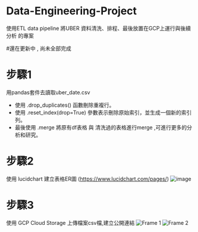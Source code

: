 # Data-Engineering-Project
 使用ETL data pipeline 將UBER 資料清洗、排程、最後放置在GCP上運行與後續分析 的專案

#還在更新中 , 尚未全部完成

# 步驟1
用pandas套件去讀取uber_date.csv
- 使用 .drop_duplicates() 函數刪除重複行。
- 使用 .reset_index(drop=True) 參數表示刪除原始索引，並生成一個新的索引列。
- 最後使用 .merge 將原有df表格 與 清洗過的表格進行merge ,可進行更多的分析和研究。

# 步驟2
使用 lucidchart  建立表格ER圖 
(https://www.lucidchart.com/pages/)
![image](https://github.com/tn00627974/Data-Engineering-Project/assets/139155210/8354e3fb-8375-4fba-925a-d33c32990923)

# 步驟3 
使用 GCP Cloud Storage 上傳檔案csv檔,建立公開連結
![Frame 1](https://github.com/tn00627974/Data-Engineering-Project/assets/139155210/775766ee-be78-4daa-82cd-b6016153d056)
![Frame 2](https://github.com/tn00627974/Data-Engineering-Project/assets/139155210/cddf25da-440b-477a-b2ca-22c29e841ab0)

